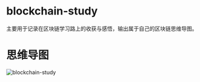 # blockchain-study
主要用于记录在区块链学习路上的收获与感悟，输出属于自己的区块链思维导图。
# 思维导图
![blockchain-study](https://blockchain1.oss-cn-beijing.aliyuncs.com/blockchain/%E5%8C%BA%E5%9D%97%E9%93%BE.png)
